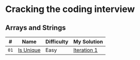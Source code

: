# Cracking the coding interview

## Arrays and Strings

| #    | Name                                                  | Difficulty | My Solution                                                 |
| ---- | ----------------------------------------------------- | ---------- | ----------------------------------------------------------- |
| `01` | [Is Unique](CTCI/ArraysAndStrings/IsUnique/README.md) | Easy       | [Iteration 1](CTCI/ArraysAndStrings/IsUnique/Iteration1.kt) |
